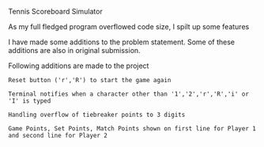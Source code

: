 Tennis Scoreboard Simulator

As my full fledged program overflowed code size, I spilt up some features

I have made some additions to the problem statement.
Some of these additions are also in original submission.

Following additions are made to the project

	Reset button ('r','R') to start the game again

	Terminal notifies when a character other than '1','2','r','R','i' or 'I' is typed

	Handling overflow of tiebreaker points to 3 digits

	Game Points, Set Points, Match Points shown on first line for Player 1 and second line for Player 2